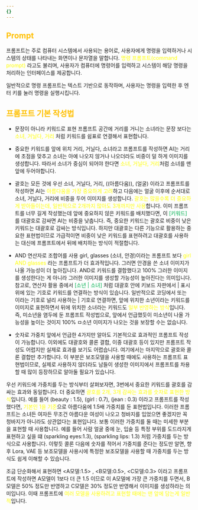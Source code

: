 ```yaml
---
{}
---
```

## <font color="#ffc000">Prompt</font>

프롬프트는 주로 컴퓨터 시스템에서 사용되는 용어로, 사용자에게 명령을 입력하거나 시스템의 상태를 나타내는 화면이나 문자열을 말합니다. <font color="#ffff00">명령 프롬프트(command prompt)</font> 라고도 불리며, 사용자가 컴퓨터에 명령어를 입력하고 시스템이 해당 명령을 처리하는 인터페이스를 제공합니다.

일반적으로 명령 프롬프트는 텍스트 기반으로 동작하며, 사용자는 명령을 입력한 후 엔터 키를 눌러 명령을 실행시킵니다.

## <font color="#ffc000">프롬프트 기본 작성법</font>

- 문장이 아니라 키워드로 표현
프롬프트 공간에 거리를 거니는 소녀라는 문장 보다는 <font color="#ffff00">소녀, 거닐다, 거리</font> 처럼 키워드를 쉼표로 연결해서 표현합니다.

- 중요한 키워드를 앞에 위치
거리, 거닐다, 소녀라고 프롬프트를 작성하면 AI는 거리에 초점을 맞추고 소녀는 아예 나오지 않거나 나오더라도 비중이 덜 하게 이미지를 생성합니다. 따라서 소녀가 중심이 되어야 한다면 <font color="#ffff00">소녀, 거닐다, 거리</font>처럼 소녀를 맨 앞에 두어야합니다.

- 괄호는 모든 것에 우선
소녀, 거닐다, 거리, ((아름다움)), (얼굴) 이라고 프롬프트를 작성하면 AI는 <font color="#ffff00">아름다움을 가장 중요하게 고려</font>하고 다음에는 얼굴 이후에 순서대로 소녀, 거닐다, 거리에 비중을 두어 이미지를 생성합니다. <font color="#ffff00">괄호는 많을수록 더 중요하게 받아들이는데, 일반적으로 2개까지 많아도 3개까지만 사용</font>합니다. 이미 프롬프트를 너무 길게 작성했는데 앞에 중요하지 않은 키워드를 배치했다면, 이 <font color="#00b050">[키워드]</font> 를 대괄호로 감싸면 AI는 비중을 낮춥니다. 즉, 중요한 키워드는 괄호로 비중이 낮은 키워드는 대괄호로 감싸는 방식입니다. 하지만 대괄호는 다른 기능으로 활용하는 중요한 표현법이므로 가급적이면 비중이 낮은 키워드를 표현하려고 대괄호를 사용하는 대신에 프롬프트에서 뒤에 배치하는 방식이 적절합니다.

- AND 연산자로 조합어를 사용
girl, glasses (소녀, 안경)이라는 프롬프트 보다 <font color="#ffff00">girl AND glasses</font> 라는 프롬프트가 더 효과적입니다. 그러면 안경을 쓴 소녀 이미지가 나올 가능성이 더 높아집니다. AND로 키워드를 결합했다고 100% 그러한 이미지를 생성한다는 게 아니라 그러한 이미지를 생성할 가능성이 높아진다는 의미입니다. 참고로, 연산자 활용 중에서 <font color="#00b050">[소년 | 소녀]</font> 처럼 대괄호 안에 키보드 자판에서 | 표시 위에 있는 기호로 키워드를 연결하는 방식이 있습니다. 일반적으로 코딩에서 또는 이라는 기호로 널리 사용하는 | 기호로 연결하면, 앞에 위치한 소년이라는 키워드를 이미지로 표현하면서 뒤에 위치한 소녀라는 키워드도 <font color="#ffff00">일부 반영하는 방식</font>입니다.  즉, 미소년을 염두에 둔 프롬프트 작성법으로, 앞에서 언급했듯이 미소년이 나올 가능성을 높이는 것이지 100% ㅁ소년 이미지가 나오는 것을 보장할 수는 없습니다.

- 숫자로 가중치
앞에서 언급한 4가지만 알아도 기본적으로 효과적인 프롬프트 작성이 가능합니다. 이외에도 대괄호와 콜론 결합, 이중 대괄호 등이 있지만 프롬프트 작성도 어렵지만 실제로 효과를 보기도 어렵습니다. 여기에서는 마지막으로 괄호와 콜론 결합만 추가합니다. 이 부분은 보조모델을 사용할 때에도 사용하는 프롬프트 표현법이므로, 실제로 사용하지 않더라도 남들이 생성한 이미지에서 프롬프트를 차용할 때 많이 등장하므로 알아둘 필요가 있습니다.

우선 키워드에 가중치를 두는 방식부터 살펴보자면, 3번에서 중요한 키워드를 괄호를 감싸는 효과와 동일합니다. 더 중요하면 <font color="#ffff00">괄호를 2개, 3개 감싸는 효과를 숫자로 표현한 방식</font>입니다. 예를 들어 (beauty : 1.5), (girl : 0.7), (jean : 0.3) 이라고 프롬프트를 작성했다면, <font color="#ffff00">기본인 1을 기준</font>으로 아름다움에 1.5배 가중치를 둔 표현법입니다. 이러한 프롬프트는 소녀든 여자든 무조건 아름다운 여성이 나오고 청바지를 입었으면 좋겠지만 꼭 청바지가 아니라도 상관없다는 표현입니다. 보통 이러한 가중치를 둘 때는 미세한 부분을 표현할 때 사용합니다. 예를 들어 사람 얼굴 중에 눈, 입술 등 특정 부위를 도드라지게 표현하고 싶을 떄 (sparkling eyes:1.3), (sparkling lips: 1.3) 처럼 가중치를 두는 방식으로 사용합니다. 이렇듯 콜론 다음에 숫자를 적어서 가중치를 준다는 정도만 알면, 향후 Lora, VAE 등 보조모델을 사용시에 특정한 보조모델을 사용할 때 가중치를 두는 방식도 쉽게 이해할 수 있습니다.

조금 단순화해서 표현하면 <A모델:1.5> , <B모델:0.5>, <C모델:0.3> 이라고 프롬프트에 작성하면 A모델이 1보다 더 큰 1.5 이므로 이 A모델에 가장 큰 가중치를 두면서, B모델은 50% 정도만 반영하고 C모델은 30% 정도만 반영해서 이미지를 생성하라는 의미입니다. 이때 프롬프트에 <font color="#ffff00">여러 모델을 사용하려고 표현할 때에는 맨 앞에 담는게 일반적</font>입니다. 